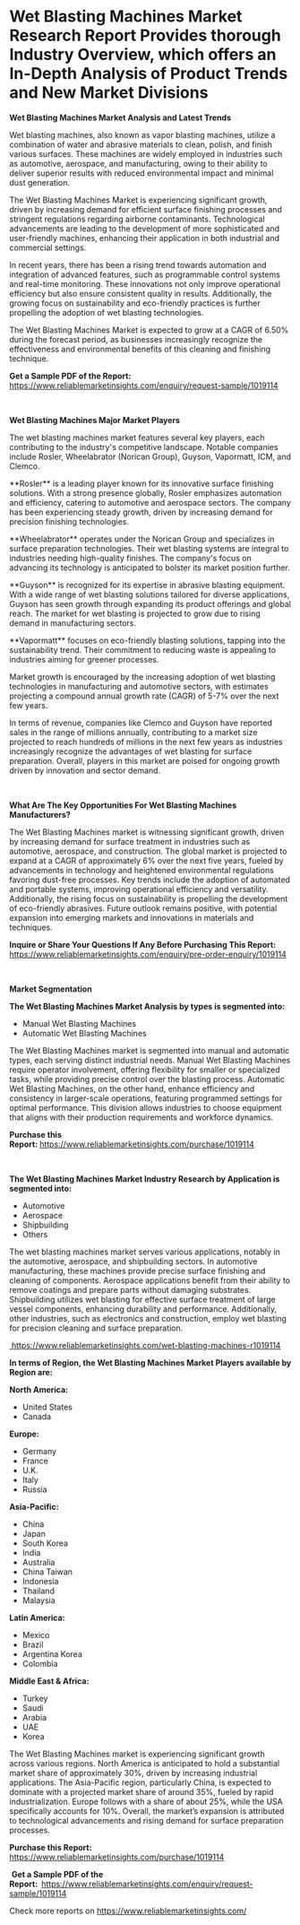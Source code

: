 <p><h1>Wet Blasting Machines Market Research Report Provides thorough Industry Overview, which offers an In-Depth Analysis of Product Trends and New Market Divisions</h1></p><p><strong>Wet Blasting Machines Market Analysis and Latest Trends</strong></p>
<p><p>Wet blasting machines, also known as vapor blasting machines, utilize a combination of water and abrasive materials to clean, polish, and finish various surfaces. These machines are widely employed in industries such as automotive, aerospace, and manufacturing, owing to their ability to deliver superior results with reduced environmental impact and minimal dust generation.</p><p>The Wet Blasting Machines Market is experiencing significant growth, driven by increasing demand for efficient surface finishing processes and stringent regulations regarding airborne contaminants. Technological advancements are leading to the development of more sophisticated and user-friendly machines, enhancing their application in both industrial and commercial settings. </p><p>In recent years, there has been a rising trend towards automation and integration of advanced features, such as programmable control systems and real-time monitoring. These innovations not only improve operational efficiency but also ensure consistent quality in results. Additionally, the growing focus on sustainability and eco-friendly practices is further propelling the adoption of wet blasting technologies. </p><p>The Wet Blasting Machines Market is expected to grow at a CAGR of 6.50% during the forecast period, as businesses increasingly recognize the effectiveness and environmental benefits of this cleaning and finishing technique.</p></p>
<p><strong>Get a Sample PDF of the Report:&nbsp;</strong> <a href="https://www.reliablemarketinsights.com/enquiry/request-sample/1019114?utm_campaign=3040&utm_medium=2&utm_source=Github&utm_content=ia&utm_term=08042025&utm_id=wet-blasting-machines">https://www.reliablemarketinsights.com/enquiry/request-sample/1019114</a></p>
<p>&nbsp;</p>
<p><strong>Wet Blasting Machines Major Market Players</strong></p>
<p><p>The wet blasting machines market features several key players, each contributing to the industry's competitive landscape. Notable companies include Rosler, Wheelabrator (Norican Group), Guyson, Vapormatt, ICM, and Clemco. </p><p>**Rosler** is a leading player known for its innovative surface finishing solutions. With a strong presence globally, Rosler emphasizes automation and efficiency, catering to automotive and aerospace sectors. The company has been experiencing steady growth, driven by increasing demand for precision finishing technologies.</p><p>**Wheelabrator** operates under the Norican Group and specializes in surface preparation technologies. Their wet blasting systems are integral to industries needing high-quality finishes. The company's focus on advancing its technology is anticipated to bolster its market position further.</p><p>**Guyson** is recognized for its expertise in abrasive blasting equipment. With a wide range of wet blasting solutions tailored for diverse applications, Guyson has seen growth through expanding its product offerings and global reach. The market for wet blasting is projected to grow due to rising demand in manufacturing sectors.</p><p>**Vapormatt** focuses on eco-friendly blasting solutions, tapping into the sustainability trend. Their commitment to reducing waste is appealing to industries aiming for greener processes.</p><p>Market growth is encouraged by the increasing adoption of wet blasting technologies in manufacturing and automotive sectors, with estimates projecting a compound annual growth rate (CAGR) of 5-7% over the next few years. </p><p>In terms of revenue, companies like Clemco and Guyson have reported sales in the range of millions annually, contributing to a market size projected to reach hundreds of millions in the next few years as industries increasingly recognize the advantages of wet blasting for surface preparation. Overall, players in this market are poised for ongoing growth driven by innovation and sector demand.</p></p>
<p>&nbsp;</p>
<p><strong>What Are The Key Opportunities For Wet Blasting Machines Manufacturers?</strong></p>
<p><p>The Wet Blasting Machines market is witnessing significant growth, driven by increasing demand for surface treatment in industries such as automotive, aerospace, and construction. The global market is projected to expand at a CAGR of approximately 6% over the next five years, fueled by advancements in technology and heightened environmental regulations favoring dust-free processes. Key trends include the adoption of automated and portable systems, improving operational efficiency and versatility. Additionally, the rising focus on sustainability is propelling the development of eco-friendly abrasives. Future outlook remains positive, with potential expansion into emerging markets and innovations in materials and techniques.</p></p>
<p><strong>Inquire or Share Your Questions If Any Before Purchasing This Report:</strong> <a href="https://www.reliablemarketinsights.com/enquiry/pre-order-enquiry/1019114?utm_campaign=3040&utm_medium=2&utm_source=Github&utm_content=ia&utm_term=08042025&utm_id=wet-blasting-machines">https://www.reliablemarketinsights.com/enquiry/pre-order-enquiry/1019114</a></p>
<p>&nbsp;</p>
<p><strong>Market Segmentation</strong></p>
<p><strong>The Wet Blasting Machines Market Analysis by types is segmented into:</strong></p>
<p><ul><li>Manual Wet Blasting Machines</li><li>Automatic Wet Blasting Machines</li></ul></p>
<p><p>The Wet Blasting Machines market is segmented into manual and automatic types, each serving distinct industrial needs. Manual Wet Blasting Machines require operator involvement, offering flexibility for smaller or specialized tasks, while providing precise control over the blasting process. Automatic Wet Blasting Machines, on the other hand, enhance efficiency and consistency in larger-scale operations, featuring programmed settings for optimal performance. This division allows industries to choose equipment that aligns with their production requirements and workforce dynamics.</p></p>
<p><strong>Purchase this Report:&nbsp;</strong><a href="https://www.reliablemarketinsights.com/purchase/1019114?utm_campaign=3040&utm_medium=2&utm_source=Github&utm_content=ia&utm_term=08042025&utm_id=wet-blasting-machines">https://www.reliablemarketinsights.com/purchase/1019114</a></p>
<p>&nbsp;</p>
<p><strong>The Wet Blasting Machines Market Industry Research by Application is segmented into:</strong></p>
<p><ul><li>Automotive</li><li>Aerospace</li><li>Shipbuilding</li><li>Others</li></ul></p>
<p><p>The wet blasting machines market serves various applications, notably in the automotive, aerospace, and shipbuilding sectors. In automotive manufacturing, these machines provide precise surface finishing and cleaning of components. Aerospace applications benefit from their ability to remove coatings and prepare parts without damaging substrates. Shipbuilding utilizes wet blasting for effective surface treatment of large vessel components, enhancing durability and performance. Additionally, other industries, such as electronics and construction, employ wet blasting for precision cleaning and surface preparation.</p></p>
<p><a href="https://www.reliablemarketinsights.com/wet-blasting-machines-r1019114?utm_campaign=3040&utm_medium=2&utm_source=Github&utm_content=ia&utm_term=08042025&utm_id=wet-blasting-machines">&nbsp;https://www.reliablemarketinsights.com/wet-blasting-machines-r1019114</a></p>
<p><strong>In terms of Region, the Wet Blasting Machines Market Players available by Region are:</strong></p>
<p>
    <p> <strong> North America: </strong>
        <ul>
            <li>United States</li>
            <li>Canada</li>
        </ul>
        </p> 
    <p> <strong> Europe: </strong>
        <ul>
            <li>Germany</li>
            <li>France</li>
            <li>U.K.</li>
            <li>Italy</li>
            <li>Russia</li>
        </ul>
        </p> 
    <p> <strong> Asia-Pacific: </strong>
        <ul>
            <li>China</li>
            <li>Japan</li>
            <li>South Korea</li>
            <li>India</li>
            <li>Australia</li>
            <li>China Taiwan</li>
            <li>Indonesia</li>
            <li>Thailand</li>
            <li>Malaysia</li>
        </ul>
        </p> 
    <p> <strong> Latin America: </strong>
        <ul>
            <li>Mexico</li>
            <li>Brazil</li>
            <li>Argentina Korea</li>
            <li>Colombia</li>
        </ul>
        </p> 
    <p> <strong> Middle East & Africa: </strong>
        <ul>
            <li>Turkey</li>
            <li>Saudi</li>
            <li>Arabia</li>
            <li>UAE</li>
            <li>Korea</li>
        </ul>
    </p>
    </p>
<p><p>The Wet Blasting Machines market is experiencing significant growth across various regions. North America is anticipated to hold a substantial market share of approximately 30%, driven by increasing industrial applications. The Asia-Pacific region, particularly China, is expected to dominate with a projected market share of around 35%, fueled by rapid industrialization. Europe follows with a share of about 25%, while the USA specifically accounts for 10%. Overall, the market’s expansion is attributed to technological advancements and rising demand for surface preparation processes.</p></p>
<p><strong>Purchase this Report: </strong><a href="https://www.reliablemarketinsights.com/purchase/1019114?utm_campaign=3040&utm_medium=2&utm_source=Github&utm_content=ia&utm_term=08042025&utm_id=wet-blasting-machines">https://www.reliablemarketinsights.com/purchase/1019114</a></p>
<p>&nbsp;<strong>Get a Sample PDF of the Report:&nbsp;&nbsp;</strong><a href="https://www.reliablemarketinsights.com/enquiry/request-sample/1019114?utm_campaign=3040&utm_medium=2&utm_source=Github&utm_content=ia&utm_term=08042025&utm_id=wet-blasting-machines">https://www.reliablemarketinsights.com/enquiry/request-sample/1019114</a></p>
<p><strong></strong></p>
<p>Check more reports on <a href="https://www.reliablemarketinsights.com/?utm_campaign=3040&utm_medium=2&utm_source=Github&utm_content=ia&utm_term=08042025&utm_id=wet-blasting-machines">https://www.reliablemarketinsights.com/</a></p>